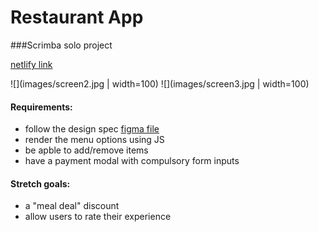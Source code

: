 # Restaurant App

###Scrimba solo project

[netlify link]()

![](images/screen2.jpg | width=100)
![](images/screen3.jpg | width=100)

#### Requirements:
- follow the design spec [figma file](https://www.figma.com/file/Hdgwo69Dym9vVsxbuPbl0h/Mobile-Restaurant-Menu?node-id=0%3A1)
- render the menu options using JS
- be apble to add/remove items
- have a payment modal with compulsory form inputs

#### Stretch goals: 
- a "meal deal" discount
- allow users to rate their experience